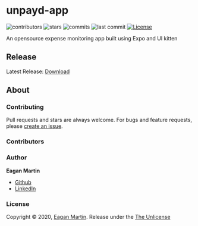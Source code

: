 # unpayd-app

![contributors](https://badgen.net/github/contributors/pupupulp/unpayd-app)
![stars](https://badgen.net/github/stars/pupupulp/unpayd-app)
![commits](https://badgen.net/github/commits/pupupulp/unpayd-app)
![last commit](https://badgen.net/github/last-commit/pupupulp/unpayd-app)
[![License](https://badgen.net/github/license/pupupulp/unpayd-app)](https://github.com/pupupulp/unpayd-app/blob/master/LICENSE)

An opensource expense monitoring app built using Expo and UI kitten

## Release

Latest Release: [Download](https://github.com/pupupulp/unpayd-app/raw/master/unpayd-app-d6e84e155bed4a6b90196fed800d9831-signed.apk)

## About

### Contributing

Pull requests and stars are always welcome. For bugs and feature requests, please [create an issue](https://github.com/pupupulp/unpayd-app/issues/new).

### Contributors

### Author

**Eagan Martin**
- [Github](https://github.com/pupupulp)
- [LinkedIn]()

### License

Copyright © 2020, [Eagan Martin](https://github.com/pupupulp). Release under the [The Unlicense](https://github.com/pupupulp/unpayd-app/blob/master/LICENSE)
